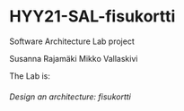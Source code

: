 # HYY21-SAL-fisukortti
Software Architecture Lab project

Susanna Rajamäki
Mikko Vallaskivi

The Lab is:

###### Design an architecture: fisukortti
